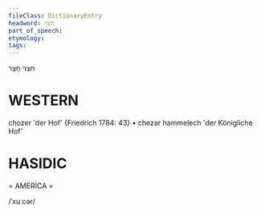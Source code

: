 ```yaml
---
fileClass: DictionaryEntry
headword: חצר
part_of_speech: 
etymology: 
tags: 
---
```

חצר
חָצֵר

WESTERN
========

chozer 'der Hof' {Friedrich 1784: 43}
	•	chezar hammelech 'der Königliche Hof'

HASIDIC
=======
= AMERICA = 

/ˈxuːcər/
